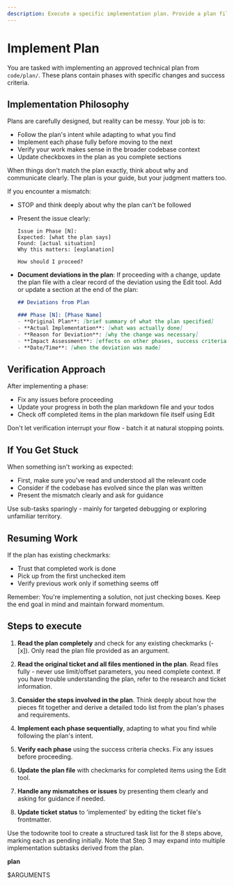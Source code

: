```yaml
---
description: Execute a specific implementation plan. Provide a plan file as the argument to this command. It's very important this command runs in a new session.
---
```


# Implement Plan

You are tasked with implementing an approved technical plan from `code/plan/`. These plans contain phases with specific changes and success criteria.

## Implementation Philosophy

Plans are carefully designed, but reality can be messy. Your job is to:
- Follow the plan's intent while adapting to what you find
- Implement each phase fully before moving to the next
- Verify your work makes sense in the broader codebase context
- Update checkboxes in the plan as you complete sections

When things don't match the plan exactly, think about why and communicate clearly. The plan is your guide, but your judgment matters too.

If you encounter a mismatch:
- STOP and think deeply about why the plan can't be followed
- Present the issue clearly:
  ```
  Issue in Phase [N]:
  Expected: [what the plan says]
  Found: [actual situation]
  Why this matters: [explanation]

  How should I proceed?
  ```
- **Document deviations in the plan**: If proceeding with a change, update the plan file with a clear record of the deviation using the Edit tool. Add or update a section at the end of the plan:

  ```markdown
  ## Deviations from Plan

  ### Phase [N]: [Phase Name]
  - **Original Plan**: [brief summary of what the plan specified]
  - **Actual Implementation**: [what was actually done]
  - **Reason for Deviation**: [why the change was necessary]
  - **Impact Assessment**: [effects on other phases, success criteria, or overall project]
  - **Date/Time**: [when the deviation was made]
  ```

## Verification Approach

After implementing a phase:
- Fix any issues before proceeding
- Update your progress in both the plan markdown file and your todos
- Check off completed items in the plan markdown file itself using Edit

Don't let verification interrupt your flow - batch it at natural stopping points.

## If You Get Stuck

When something isn't working as expected:
- First, make sure you've read and understood all the relevant code
- Consider if the codebase has evolved since the plan was written
- Present the mismatch clearly and ask for guidance

Use sub-tasks sparingly - mainly for targeted debugging or exploring unfamiliar territory.

## Resuming Work

If the plan has existing checkmarks:
- Trust that completed work is done
- Pick up from the first unchecked item
- Verify previous work only if something seems off

Remember: You're implementing a solution, not just checking boxes. Keep the end goal in mind and maintain forward momentum.

## Steps to execute

<execute-steps>

1. **Read the plan completely** and check for any existing checkmarks (- [x]). Only read the plan file provided as an argument.

2. **Read the original ticket and all files mentioned in the plan**. Read files fully - never use limit/offset parameters, you need complete context. If you have trouble understanding the plan, refer to the research and ticket information.

3. **Consider the steps involved in the plan**. Think deeply about how the pieces fit together and derive a detailed todo list from the plan's phases and requirements.

4. **Implement each phase sequentially**, adapting to what you find while following the plan's intent.

5. **Verify each phase** using the success criteria checks. Fix any issues before proceeding.

6. **Update the plan file** with checkmarks for completed items using the Edit tool.

7. **Handle any mismatches or issues** by presenting them clearly and asking for guidance if needed.

8. **Update ticket status** to 'implemented' by editing the ticket file's frontmatter.

Use the todowrite tool to create a structured task list for the 8 steps above, marking each as pending initially. Note that Step 3 may expand into multiple implementation subtasks derived from the plan.

</execute-steps>

<plan>

**plan**

$ARGUMENTS

</plan>
